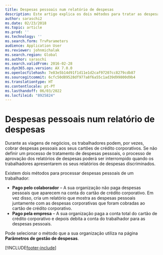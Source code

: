```yaml
---
title: Despesas pessoais num relatório de despesas
description: Este artigo explica os dois métodos para tratar as despesas pessoais de um trabalhador no Microsoft Dynamics 365 Finance.
author: saraschi2
ms.date: 02/23/2018
ms.topic: article
ms.prod: ''
ms.technology: ''
ms.search.form: TrvParameters
audience: Application User
ms.reviewer: johnmichalak
ms.search.region: Global
ms.author: saraschi
ms.search.validFrom: 2016-02-28
ms.dyn365.ops.version: AX 7.0.0
ms.openlocfilehash: 7e83e5b14d91f1d11e1d2caf97207cc8279cdb87
ms.sourcegitcommit: 6cfc50d89528df977a8f6a55c1ad39d99800d9b4
ms.translationtype: HT
ms.contentlocale: pt-PT
ms.lasthandoff: 06/03/2022
ms.locfileid: "8925824"
---
```

# <a name="personal-expenses-on-an-expense-report"></a>Despesas pessoais num relatório de despesas

Durante as viagens de negócios, os trabalhadores podem, por vezes, cobrar despesas pessoais aos seus cartões de crédito corporativos. Se não definir um processo de tratamento de despesas pessoais, o processo de aprovação dos relatórios de despesas poderá ser interrompido quando os trabalhadores apresentarem os seus relatórios de despesas discriminados. 

Existem dois métodos para processar despesas pessoais de um trabalhador:

- **Pago pelo colaborador** – A sua organização não paga despesas pessoais que aparecem na conta do cartão de crédito corporativo. Em vez disso, cria um relatório que mostra as despesas pessoais juntamente com as despesas corporativas que foram cobradas ao cartão de crédito corporativo.
- **Pago pela empresa** – A sua organização paga a conta total do cartão de crédito corporativo e depois debita a conta do trabalhador para as despesas pessoais.

Pode selecionar o método que a sua organização utiliza na página **Parâmetros de gestão de despesas**.


[!INCLUDE[footer-include](../includes/footer-banner.md)]